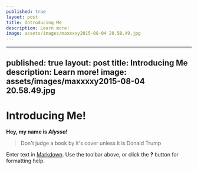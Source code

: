 ```yaml
---
published: true
layout: post
title: Introducing Me
description: Learn more!
image: assets/images/maxxxxy2015-08-04 20.58.49.jpg
---
```

---
published: true
layout: post
title: Introducing Me
description: Learn more!
image: assets/images/maxxxxy2015-08-04 20.58.49.jpg
---


# Introducing Me! 

**Hey, my name is _Alyssa_!**

> Don't judge a book by it's cover unless it is Donald Trump

Enter text in [Markdown](http://daringfireball.net/projects/markdown/). Use the toolbar above, or click the **?** button for formatting help.
